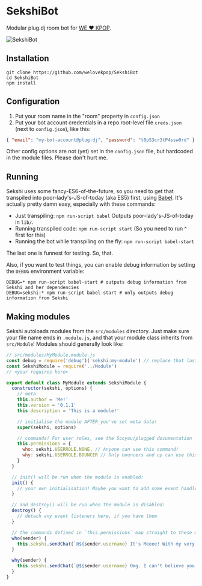# SekshiBot
Modular plug.dj room bot for [WE ♥ KPOP](https://plug.dj/loves-kpop).

![SekshiBot](https://i.imgur.com/NzTEsiU.png)

## Installation

```
git clone https://github.com/welovekpop/SekshiBot
cd SekshiBot
npm install
```

## Configuration

1. Put your room name in the "room" property in `config.json`
1. Put your bot account credentials in a repo root-level file `creds.json` (next to `config.json`), like this:

```json
{ "email": "my-bot-account@plug.dj", "password": "t0pS3cr3tP4ssw0rd" }
```

Other config options are not (yet) set in the `config.json` file, but hardcoded in the module files. Please don't hurt me.

## Running

Sekshi uses some fancy-ES6-of-the-future, so you need to get that transpiled into poor-lady's-JS-of-today (aka ES5) first, using [Babel](https://babeljs.io). It's actually pretty damn easy, especially with these commands:

* Just transpiling: `npm run-script babel` Outputs poor-lady's-JS-of-today in `lib/`.
* Running transpiled code: `npm run-script start` (So you need to run ^ first for this)
* Running the bot while transpiling on the fly: `npm run-script babel-start`

The last one is funnest for testing. So, that.

Also, if you want to test things, you can enable debug information by setting the `DEBUG` environment variable:
```
DEBUG=* npm run-script babel-start # outputs debug information from Sekshi and her dependencies
DEBUG=sekshi:* npm run-script babel-start # only outputs debug information from Sekshi
```

## Making modules

Sekshi autoloads modules from the `src/modules` directory. Just make sure your file name ends in `.module.js`, and that your module class inherits from `src/Module`! Modules should generally look like:

```javascript
// src/modules/MyModule.module.js
const debug = require('debug')('sekshi:my-module') // replace that last bit with your module name!
const SekshiModule = require('../Module')
// <your requires here>

export default class MyModule extends SekshiModule {
  constructor(sekshi, options) {
    // meta
    this.author = 'Me!'
    this.version = '0.1.1'
    this.description = 'This is a module!'

    // initialise the module AFTER you've set meta data!
    super(sekshi, options)

    // commands! For user roles, see the Sooyou/plugged documentation
    this.permissions = {
      who: sekshi.USERROLE.NONE, // Anyone can use this command!
      why: sekshi.USERROLE.BOUNCER // Only bouncers and up can use this command!
    }
  }

  // init() will be run when the module is enabled:
  init() {
    // your own initialisation! Maybe you want to add some event handlers, or start a timer…
  }

  // and destroy() will be run when the module is disabled:
  destroy() {
    // detach any event listeners here, if you have them
  }

  // the commands defined in `this.permissions` map straight to these methods:
  who(sender) {
    this.sekshi.sendChat(`@${sender.username} It's Meeee! With my very own module!`)
  }

  why(sender) {
    this.sekshi.sendChat(`@${sender.username} Omg. I can't believe you're asking this.`)
  }
}
```

